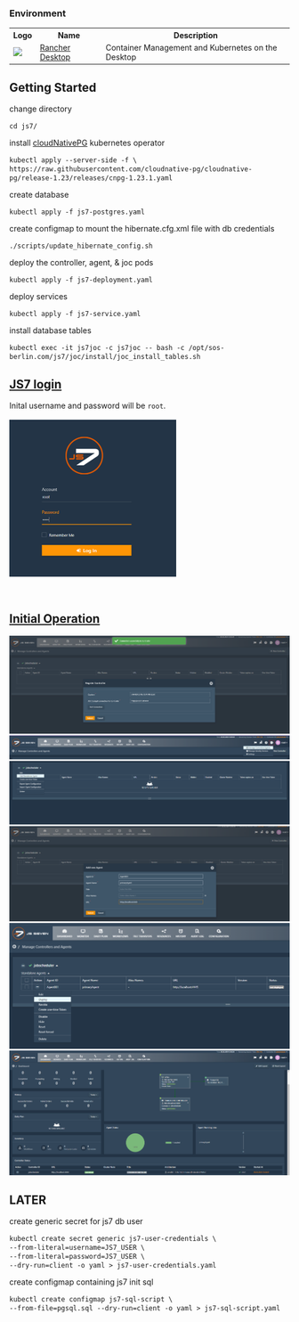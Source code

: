 ### Environment
<table>
    <tr>
        <th>Logo</th>
        <th>Name</th>
        <th>Description</th>
    </tr>
    <tr>
        <td><img width="32" src="https://rancherdesktop.io/images/icon-rancher-desktop.svg"></td>
        <td><a href="https://rancherdesktop.io/">Rancher Desktop</a></td>
        <td>Container Management and Kubernetes on the Desktop</td>
    </tr>
</table>

## Getting Started

change directory
```shell
cd js7/
```
install [cloudNativePG](https://github.com/cloudnative-pg/cloudnative-pg/tree/main/releases "find the list of releases") kubernetes operator 
```shell
kubectl apply --server-side -f \
https://raw.githubusercontent.com/cloudnative-pg/cloudnative-pg/release-1.23/releases/cnpg-1.23.1.yaml
```
create database
```shell
kubectl apply -f js7-postgres.yaml
```
create configmap to mount the hibernate.cfg.xml file with db credentials
```shell
./scripts/update_hibernate_config.sh
```
deploy the controller, agent, & joc pods
```shell
kubectl apply -f js7-deployment.yaml
```
deploy services
```shell
kubectl apply -f js7-service.yaml
```
install database tables
```shell
kubectl exec -it js7joc -c js7joc -- bash -c /opt/sos-berlin.com/js7/joc/install/joc_install_tables.sh
```

## [JS7 login](http://localhost:4446/)
Inital username and password will be `root`.<br><br>
<img src="./img/login.png" width="300">

<br>

## [Initial Operation](https://kb.sos-berlin.com/display/JS7/JS7+-+Initial+Operation)
<img src="./img/register_controller.png">
<img src="./img/manage_controllers_agents.png">
<img src="./img/add_standalone_agent.png">
<img src="./img/add_new_agent.png">
<img src="./img/deploy_agent.png">
<img src="./img/dashboard.png">

<br>

## LATER
create generic secret for js7 db user
```shell
kubectl create secret generic js7-user-credentials \
--from-literal=username=JS7_USER \
--from-literal=password=JS7_USER \
--dry-run=client -o yaml > js7-user-credentials.yaml
```
create configmap containing js7 init sql
```shell
kubectl create configmap js7-sql-script \
--from-file=pgsql.sql --dry-run=client -o yaml > js7-sql-script.yaml
```

